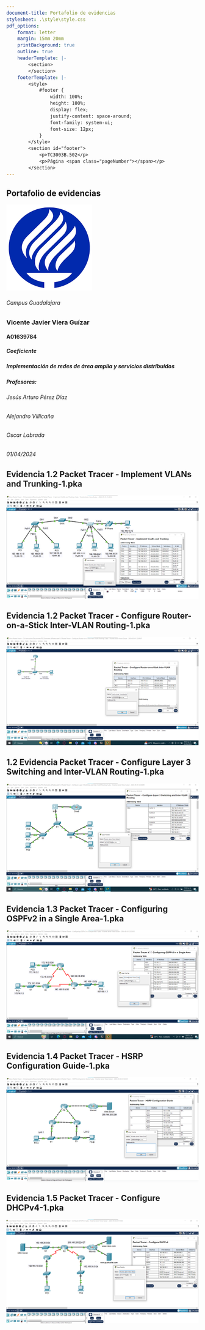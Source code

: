 ```yaml
---
document-title: Portafolio de evidencias
stylesheet: .\style\style.css
pdf_options:
    format: letter
    margin: 15mm 20mm
    printBackground: true
    outline: true
    headerTemplate: |-
        <section>
        </section>
    footerTemplate: |-
        <style>
            #footer {
                width: 100%;
                height: 100%;
                display: flex;
                justify-content: space-around;
                font-family: system-ui;
                font-size: 12px;
            }
        </style>
        <section id="footer">
            <p>TC3003B.502</p>
            <p>Página <span class="pageNumber"></span></p>
        </section>
---
```


<section id="portada">

# Portafolio de evidencias
![Tec Logo](./assets/TEC_Logo.png)
###### Campus Guadalajara
### Vicente Javier Viera Guízar
#### A01639784
##### Coeficiente
##### Implementación de redes de área amplia y servicios distribuidos
##### Profesores:
###### Jesús Arturo Pérez Díaz
###### Alejandro Villicaña
###### Oscar Labrada
###### 01/04/2024
</section>

<section id="evidencia"> 

# Evidencia 1.2 Packet Tracer - Implement VLANs and Trunking-1.pka
![Evidencia 1.2.1][EVIDENCIA1_2_1]
# Evidencia 1.2 Packet Tracer - Configure Router-on-a-Stick Inter-VLAN Routing-1.pka
![Evidencia 1.2.2][EVIDENCIA1_2_2]
# 1.2 Evidencia Packet Tracer - Configure Layer 3 Switching and Inter-VLAN Routing-1.pka
![Evidencia 1.2.3][EVIDENCIA1_2_3]
# Evidencia 1.3 Packet Tracer - Configuring OSPFv2 in a Single Area-1.pka
![Evidencia 1.3.1][EVIDENCIA1_3_1]
# Evidencia 1.4 Packet Tracer - HSRP Configuration Guide-1.pka
![Evidencia 1.4.1][EVIDENCIA1_4_1]
# Evidencia 1.5 Packet Tracer - Configure DHCPv4-1.pka
![Evidencia 1.5.1][EVIDENCIA1_5_1]

[EVIDENCIA1_2_1]: ./assets/Evidencia_1.2.png
[EVIDENCIA1_2_2]: ./assets/Evidencia_1_2_2.png
[EVIDENCIA1_2_3]: ./assets/Evidencia_1_2_3.png
[EVIDENCIA1_3_1]: ./assets/Evidencia_1_3_1.png
[EVIDENCIA1_4_1]: ./assets/Evidencia_1_4_1.png
[EVIDENCIA1_5_1]: ./assets/Evidencia_1_5_1.png
</section>
